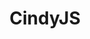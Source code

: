 ---
git: https://github.com/CindyJS/CindyJS
logohandle: cindyjs
sort: cindyjs
title: CindyJS
website: https://cindyjs.org/
---
